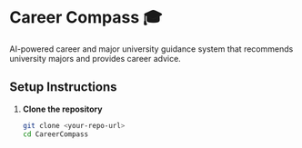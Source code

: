 # Career Compass 🎓

AI-powered career and major university guidance system that recommends university majors and provides career advice.

## Setup Instructions

1. **Clone the repository**
   ```bash
   git clone <your-repo-url>
   cd CareerCompass
